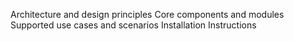 Architecture and design principles
Core components and modules
Supported use cases and scenarios
Installation Instructions